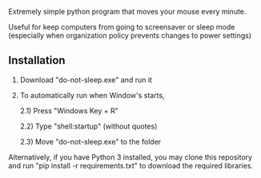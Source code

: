 Extremely simple python program that moves your mouse every minute.

Useful for keep computers from going to screensaver or sleep mode (especially when organization policy prevents changes to power settings)

## Installation
1) Download "do-not-sleep.exe" and run it
2) To automatically run when Window's starts, 

    2.1) Press "Windows Key + R"
    
    2.2) Type "shell:startup" (without quotes)
    
    2.3) Move "do-not-sleep.exe" to the folder
    
Alternatively, if you have Python 3 installed, you may clone this repository and run "pip install -r requirements.txt" to download the required libraries.
